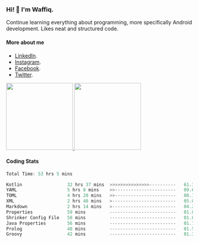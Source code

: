 ### Hi! 👋 I'm Waffiq.

Continue learning everything about programming, more specifically Android development. Likes neat and structured code.

#### More about me 
- [LinkedIn](https://www.linkedin.com/in/waffiqaziz/).
- [Instagram](https://www.instagram.com/waffiqaziz/).
- [Facebook](https://web.facebook.com/WaffiqAziz/).
- [Twitter](https://twitter.com/AzizWaffiq).

<p align="left">
<a href="https://github.com/waffiqaziz">
  <img height="180em" src="https://github-readme-stats-eight-theta.vercel.app/api?username=waffiqaziz&show_icons=true&theme=algolia&include_all_commits=true&count_private=true"/>
  <img height="180em" src="https://github-readme-stats-eight-theta.vercel.app/api/top-langs/?username=waffiqaziz&layout=compact&langs_count=8&theme=algolia"/>
</a>
</p>

#### Coding Stats
<!--START_SECTION:waka-->

```rust
Total Time: 53 hrs 5 mins

Kotlin                 32 hrs 37 mins  >>>>>>>>>>>>>>>----------   61.39 %
YAML                   5 hrs 8 mins    >>-----------------------   09.69 %
TOML                   4 hrs 20 mins   >>-----------------------   08.15 %
XML                    2 hrs 40 mins   >------------------------   05.04 %
Markdown               2 hrs 14 mins   >------------------------   04.22 %
Properties             59 mins         -------------------------   01.86 %
Shrinker Config File   58 mins         -------------------------   01.85 %
Java Properties        56 mins         -------------------------   01.76 %
Prolog                 48 mins         -------------------------   01.51 %
Groovy                 42 mins         -------------------------   01.35 %
```

<!--END_SECTION:waka-->

